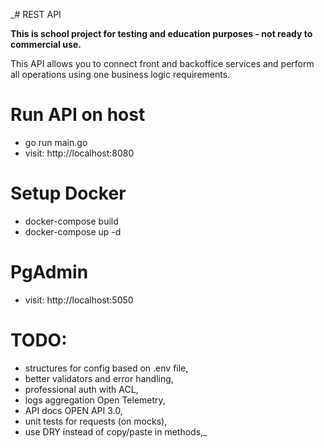 _# REST API

<b>This is school project for testing and education purposes - not ready to commercial use.</b>

This API allows you to connect front and backoffice services and perform all operations using one business logic requirements.

# Run API on host

- go run main.go
- visit: http://localhost:8080

# Setup Docker

- docker-compose build
- docker-compose up -d

# PgAdmin

- visit: http://localhost:5050

# TODO:

- structures for config based on .env file,
- better validators and error handling,
- professional auth with ACL,
- logs aggregation Open Telemetry,
- API docs OPEN API 3.0,
- unit tests for requests (on mocks),
- use DRY instead of copy/paste in methods,_

